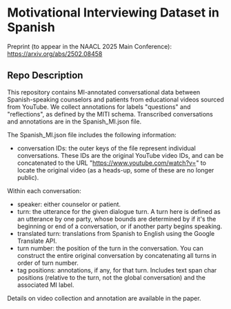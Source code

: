 
# Motivational Interviewing Dataset in Spanish 

Preprint (to appear in the NAACL 2025 Main Conference): https://arxiv.org/abs/2502.08458

## Repo Description

This repository contains MI-annotated conversational data between Spanish-speaking counselors and patients from educational videos sourced from YouTube. We collect annotations for labels "questions" and "reflections", as defined by the MITI schema. Transcribed conversations and annotations are in the Spanish_MI.json file. 

The Spanish_MI.json file includes the following information:
- conversation IDs: the outer keys of the file represent individual conversations. These IDs are the original YouTube video IDs, and can be concatenated to the URL "https://www.youtube.com/watch?v=" to locate the original video (as a heads-up, some of these are no longer public).

Within each conversation: 
- speaker: either counselor or patient.
- turn: the utterance for the given dialogue turn. A turn here is defined as an utterance by one party, whose bounds are determined by if it's the beginning or end of a conversation, or if another party begins speaking.
- translated turn: translations from Spanish to English using the Google Translate API.
- turn number: the position of the turn in the conversation. You can construct the entire original conversation by concatenating all turns in order of turn number.
- tag positions: annotations, if any, for that turn. Includes text span char positions (relative to the turn, not the global conversation) and the associated MI label.

Details on video collection and annotation are available in the paper. 







